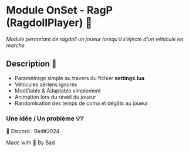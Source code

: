 # Module OnSet - RagP (RagdollPlayer) 📎

*Module permetant de ragdoll un joueur lorsqu'il s'éjècte d'un véhicule en marche*

## Description 📝

* Paramétrage simple au travers du fichier **settings.lua**
* Véhicules aériens ignorés  
* Modifiable & Adaptable simplement
* Animation lors du réveil du joueur
* Randomisation des temps de coma et dégâts au joueur 

### Une idée / Un problème 💡❔

📮 Discord : Bad#2024


Made with 🖤 By Bad
